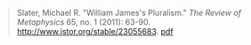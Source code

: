 > Slater, Michael R. "William James's Pluralism." *The Review of Metaphysics* 65, no. 1 (2011): 63-90. http://www.jstor.org/stable/23055683. [pdf](a/m-slater2011.pdf)